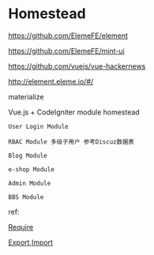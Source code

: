 # Homestead

https://github.com/ElemeFE/element

https://github.com/ElemeFE/mint-ui

https://github.com/vuejs/vue-hackernews

http://element.eleme.io/#/

materialize

Vue.js + CodeIgniter module homestead

```
User Login Module

RBAC Module 多级子用户 参考Discuz数据表

Blog Module

e-shop Module

Admin Module

BBS Module
```

ref:

[Require](http://javascript.ruanyifeng.com/nodejs/module.html#toc5)

[Export,Import](http://www.infoq.com/cn/articles/es6-in-depth-modules)
